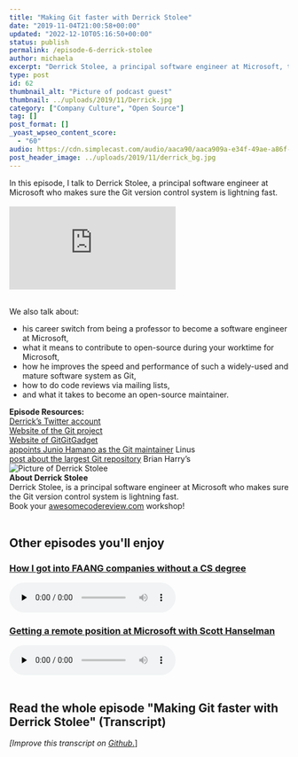 ```yaml
---
title: "Making Git faster with Derrick Stolee"
date: "2019-11-04T21:00:58+00:00"
updated: "2022-12-10T05:16:50+00:00"
status: publish
permalink: /episode-6-derrick-stolee
author: michaela
excerpt: "Derrick Stolee, a principal software engineer at Microsoft, tells us how to make the Git version control system lightning fast."
type: post
id: 62
thumbnail_alt: "Picture of podcast guest"
thumbnail: ../uploads/2019/11/Derrick.jpg
category: ["Company Culture", "Open Source"]
tag: []
post_format: []
_yoast_wpseo_content_score:
  - "60"
audio: https://cdn.simplecast.com/audio/aaca90/aaca909a-e34f-49ae-a86f-f59e4fa807f0/24a6aef5-fc1a-48a1-9bd9-f6d59ae1ac86/derrick-stolee-ready_tc.mp3
post_header_image: ../uploads/2019/11/derrick_bg.jpg
---
```


<div class="episode-about">
In this episode, I talk to Derrick Stolee, a principal software engineer at Microsoft who makes sure the Git version control system is lightning fast.
<br/> <br/>
<div class="video-container">
<iframe class="video" src="https://www.youtube-nocookie.com/embed/IZPRVDalWzM" title="YouTube video player" frameborder="0" allow="accelerometer; autoplay; clipboard-write; encrypted-media; gyroscope; picture-in-picture" allowfullscreen></iframe>
</div>
</br>

We also talk about:
<ul>
<li> his career switch from being a professor to become a software engineer at Microsoft,</li>
<li> what it means to contribute to open-source during your worktime for Microsoft,</li>
<li> how he improves the speed and performance of such a widely-used and mature software system as Git,</li>
<li> how to do code reviews via mailing lists,</li>
<li> and what it takes to become an open-source maintainer.</li>
</ul>
</div>
<div class=" episode-links">
<b>Episode Resources:</b><br/>
<a href="https://twitter.com/stolee">Derrick’s Twitter account</a><br/>
<a href="https://git-scm.com/community">Website of the Git project</a><br/>
<a href="https://gitgitgadget.github.io/">Website of GitGitGadget</a><br/>
<a href="https://lwn.net/Articles/145123/">appoints Junio Hamano as the Git maintainer</a> Linus<br/>
<a href="https://devblogs.microsoft.com/bharry/the-largest-git-repo-on-the-planet/">post about the largest Git repository</a> Brian Harry’s<br/>
</div>

<div class="row pt-2 align-items-center">
<div class="col-4 guest-picture">
<img src="../uploads/2019/11/Derrick.jpg" alt="Picture of Derrick Stolee"/>
</div>
<div class="col-8 guest-about">
<b>About Derrick Stolee</b><br/>
Derrick Stolee, is a principal software engineer at Microsoft who makes sure the Git version control system is lightning fast.
</div>
</div>

<div class="sponsorship">
Book your <a href="https://www.michaelagreiler.com/workshops">awesomecodereview.com</a> workshop!
</div>
<br/>
<div>
  <h2>Other episodes you'll enjoy</h2>
    <div class="row-md-6">
      <div class="row g-0 border rounded overflow-hidden flex-md-row mb-4 shadow-sm h-md-250 position-relative">
          <div class="col p-4 d-flex flex-column position-static">
            <h3 class="mb-0"><a href="https://software-engineering-unlocked.com/faang-job-without-cs-degree/">How I got into FAANG companies without a CS degree</a></h3>
  <audio controls preload="none">
                <source src="https://cdn.simplecast.com/audio/aaca909a-e34f-49ae-a86f-f59e4fa807f0/episodes/2ec3af9e-9a17-4ccd-95df-0e9b1a03ecc6/audio/66ec2bf9-b1d0-4ae3-868e-9017bb8cc4ee/default_tc.mp3" />
              </audio>
          </div>
        </div>
      </div>
    <div class="row-md-6">
      <div class="row g-0 border rounded overflow-hidden flex-md-row mb-4 shadow-sm h-md-250 position-relative">
          <div class="col p-4 d-flex flex-column position-static">
            <h3 class="mb-0"><a href="https://software-engineering-unlocked.com/episode-2-scott-hanselman/">Getting a remote position at Microsoft with Scott Hanselman</a></h3>
  <audio controls preload="none">
                <source src="https://cdn.simplecast.com/audio/aaca90/aaca909a-e34f-49ae-a86f-f59e4fa807f0/b94c57a5-9afe-4853-be2f-b4d147fb62bf/scott_episode2_ready_tc.mp3" />
              </audio>
          </div>
        </div>
      </div>
</div>
<br/>

## Read the whole episode "Making Git faster with Derrick Stolee" (Transcript)

_\[Improve this transcript on [Github](https://github.com/mgreiler/se-unlocked/tree/master/Transcripts)_[.](https://github.com/mgreiler/se-unlocked/tree/master/Transcripts)\]
